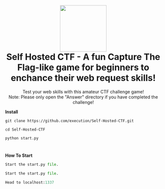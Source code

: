 <h1 align="center">
	<img src="https://i.postimg.cc/KjLpyw0H/flag-removebg-preview.png" width="150px"><br>
    Self Hosted CTF - A fun Capture The Flag-like game for beginners to enchance their web request skills!
</h1>
<p align="center">
    Test your web skills with this amateur CTF challenge game! <br>
	Note: Please only open the "Answer" directory if you have completed the challenge!</br>
</p>

**Install**

```
git clone https://github.com/execution/Self-Hosted-CTF.git
```
```
cd Self-Hosted-CTF
```
```python
python start.py
```

<h1></h1>

**How To Start**
```python
Start the start.py file.
```
```python
Start the start.py file.
```
```python
Head to localhost:1337
```
